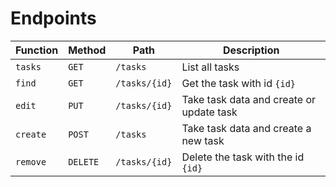 # Endpoints

<table>
<thead>
<tr>
<th>Function</th>
<th>Method</th>
<th>Path</th>
<th>Description</th>
</tr>
</thead>
<tbody>
<tr>
<td><code>tasks</code></td>
<td><code>GET</code></td>
<td><code>/tasks</code></td>
<td>List all tasks</td>
</tr>
<tr>
<td><code>find</code></td>
<td><code>GET</code></td>
<td><code>/tasks/{id}</code></td>
<td>Get the task with id <code>{id}</code></td>
</tr>
<tr>
<td><code>edit</code></td>
<td><code>PUT</code></td>
<td><code>/tasks/{id}</code></td>
<td>Take task data and create or update task</td>
</tr>
<tr>
<td><code>create</code></td>
<td><code>POST</code></td>
<td><code>/tasks</code></td>
<td>Take task data and create a new task</td>
</tr>
<tr>
<td><code>remove</code></td>
<td><code>DELETE</code></td>
<td><code>/tasks/{id}</code></td>
<td>Delete the task with the id <code>{id}</code></td>
</tr>
</tbody>
</table>
